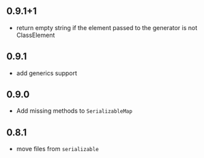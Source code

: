 ## 0.9.1+1

- return empty string if the element passed to the generator is not ClassElement

## 0.9.1

- add generics support

## 0.9.0

- Add missing methods to `SerializableMap`

## 0.8.1

- move files from `serializable`
